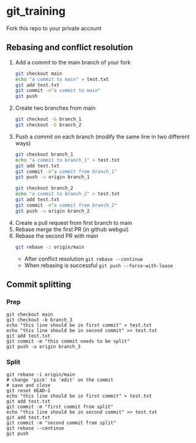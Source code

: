 # git_training
Fork this repo to your private account
## Rebasing and conflict resolution
1. Add a commit to the main branch of your fork
    ```bash
    git checkout main
    echo "a commit to main" > test.txt
    git add test.txt
    git commit -m"a commit to main"
    git push
    ```
2. Create two branches from main
    ```bash
    git checkout -b branch_1
    git checkout -b branch_2
    ```
3. Push a commit on each branch (modify the same line in two different ways)
    ```bash
    git checkout branch_1
    echo "a commit to branch_1" > test.txt
    git add test.txt
    git commit -m"a commit from branch_1"
    git push -u origin branch_1

    git checkout branch_2
    echo "a commit to branch_2" > test.txt
    git add test.txt
    git commit -m"a commit from branch_2"
    git push -u origin branch_2
    ```
4. Create a pull request from first branch to main
5. Rebase merge the first PR (in github webgui)
6. Rebase the second PR with main
    ```bash
    git rebase -i origin/main
    ```
    - After conflict resolution `git rebase --continue`
    - When rebasing is successful `git push --force-with-lease`
## Commit splitting
### Prep
    git checkout main
    git checkout -b branch_3
    echo "this line should be in first commit" > test.txt
    echo "this line should be in second commit" >> test.txt
    git add test.txt
    git commit -m "this commit needs to be split"
    git push -u origin branch_3
### Split
    git rebase -i origin/main
    # change 'pick' to 'edit' on the commit
    # save and close
    git reset HEAD~1
    echo "this line should be in first commit" > test.txt
    git add test.txt
    git commit -m "first commit from split"
    echo "this line should be in second commit" >> test.txt
    git add test.txt
    git commit -m "second commit from split"
    git rebase --continue
    git push
